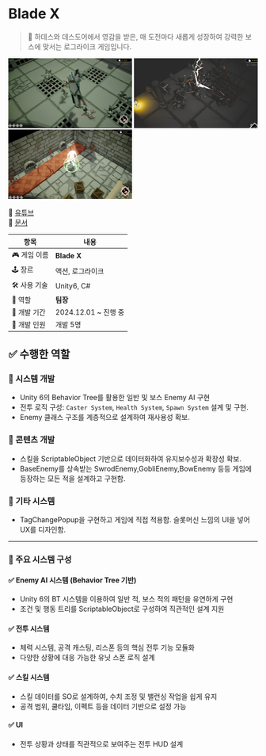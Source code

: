 # Blade X

<aside>

> 📌 하데스와 데스도어에서 영감을 받은, 매 도전마다 새롭게 성장하여 강력한 보스에 맞서는 로그라이크 게임입니다.

</aside>
<p align="left">
  <img src="Image\bladex_1.png" alt="{스크린샷1 설명}" width="250"/>
  <img src="Image\bladex_2.png" alt="{스크린샷2 설명}" width="250"/>
    <img src="Image\bladex_3.png" alt="{스크린샷2 설명}" width="250"/>
</p>

🔗 [유튜브](https://www.youtube.com/watch?v=NYQJKlHX2So)  
🔗 [문서](https://abaft-yarn-52e.notion.site/blade-x-1d5c32f25528803b96c3fd71d4189735)  

| 항목 | 내용 |
| --- | --- |
| 🎮 게임 이름 | **Blade X** |
| 🕹 장르 | 액션, 로그라이크 |
| 🛠 사용 기술 | Unity6, C# |
| 👤 역할 | **팀장** |
| 📅 개발 기간 | 2024.12.01 ~ 진행 중  |
| 👥 개발 인원 | 개발 5명 |

## ✅ 수행한 역할

### 🔹 시스템 개발
- Unity 6의 Behavior Tree를 활용한 일반 및 보스 Enemy AI 구현
- 전투 로직 구성: `Caster System`, `Health System`, `Spawn System` 설계 및 구현.
- Enemy 클래스 구조를 계층적으로 설계하여 재사용성 확보.

### 🔹 콘텐츠 개발
- 스킬을 ScriptableObject 기반으로 데이터화하여 유지보수성과 확장성 확보.  
- BaseEnemy를 상속받는 SwrodEnemy,GobliEnemy,BowEnemy 등등 게임에 등장하는 모든 적을 설계하고 구현함.

### 🔹 기타 시스템
- TagChangePopup을 구현하고 게임에 직접 적용함. 슬롯머신 느낌의 UI을 넣어 UX를 디자인함.

---

### 🔹 주요 시스템 구성

#### ✅ Enemy AI 시스템 (Behavior Tree 기반)
- Unity 6의 BT 시스템을 이용하여 일반 적, 보스 적의 패턴을 유연하게 구현
- 조건 및 행동 트리를 ScriptableObject로 구성하여 직관적인 설계 지원

#### ✅ 전투 시스템
- 체력 시스템, 공격 캐스팅, 리스폰 등의 핵심 전투 기능 모듈화
- 다양한 상황에 대응 가능한 유닛 스폰 로직 설계

#### ✅ 스킬 시스템
- 스킬 데이터를 SO로 설계하여, 수치 조정 및 밸런싱 작업을 쉽게 유지
- 공격 범위, 쿨타임, 이펙트 등을 데이터 기반으로 설정 가능

#### ✅ UI
- 전투 상황과 상태를 직관적으로 보여주는 전투 HUD 설계
